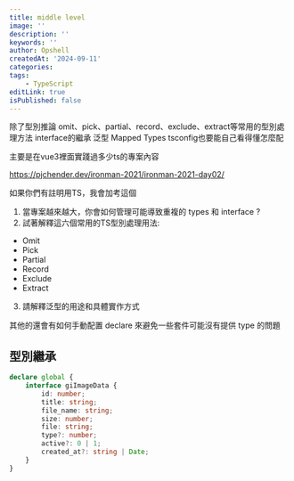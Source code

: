 ```yaml
---
title: middle level
image: ''
description: ''
keywords: ''
author: Opshell
createdAt: '2024-09-11'
categories:
tags:
    - TypeScript
editLink: true
isPublished: false
---
```

除了型別推論
omit、pick、partial、record、exclude、extract等常用的型別處理方法
interface的繼承
泛型
Mapped Types
tsconfig也要能自己看得懂怎麼配

主要是在vue3裡面實踐過多少ts的專案內容

https://pjchender.dev/ironman-2021/ironman-2021-day02/

如果你們有註明用TS，我會加考這個

1. 當專案越來越大，你會如何管理可能導致重複的 types 和 interface ?
2. 試著解釋這六個常用的TS型別處理用法:

* Omit
* Pick
* Partial
* Record
* Exclude
* Extract

3. 請解釋泛型的用途和具體實作方式

其他的還會有如何手動配置 declare 來避免一些套件可能沒有提供 type 的問題

## 型別繼承
```ts
declare global {
    interface giImageData {
        id: number;
        title: string;
        file_name: string;
        size: number;
        file: string;
        type?: number;
        active?: 0 | 1;
        created_at?: string | Date;
    }
}
```
